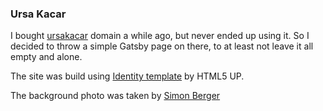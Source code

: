 ### Ursa Kacar

I bought [ursakacar](https://ursakacar.com) domain a while ago, but never ended up using it. So I decided to throw a simple Gatsby page on there, to at least not leave it all empty and alone.

The site was build using [Identity template](https://html5up.net/identity) by HTML5 UP.

The background photo was taken by [Simon Berger](https://unsplash.com/@8moments)
